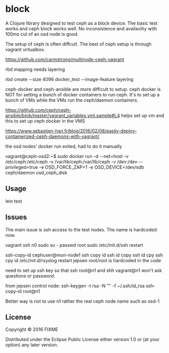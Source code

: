 # block

A Clojure library designed to test ceph as a block device. The basic test works and ceph block works well.
No inconsistence and availavlity with 100ms cut of an osd node is good. 

The setup of ceph is often diffcult. The best of ceph setup is through vagrant virtualbox. 

https://github.com/carmstrong/multinode-ceph-vagrant

rbd mapping needs layering

rbd create --size 4096 docker_test --image-feature layering

ceph-docker and ceph-ansible are more difficult to setup. ceph docker is NOT for setting a bunch of docker containers to run ceph. It's to set up a bunch of VMs while the VMs run the ceph/daemon containers. 

https://github.com/ceph/ceph-ansible/blob/master/vagrant_variables.yml.sample#L4 helps set up vm and this to set up ceph docker in the VMS

https://www.sebastien-han.fr/blog/2016/02/08/easily-deploy-containerized-ceph-daemons-with-vagrant/

the osd nodes' docker run exited, had to do it manually

vagrant@ceph-osd2:~$ sudo docker run -d --net=host -v /etc/ceph:/etc/ceph -v /var/lib/ceph:/var/lib/ceph -v /dev:/dev --privileged=true -e OSD_FORCE_ZAP=1 -e OSD_DEVICE=/dev/sdb ceph/daemon osd_ceph_disk



## Usage

lein test

## Issues

The main issue is ssh access to the test nodes. The name is hardcoded now. 



vagrant ssh n0
sudo su -
passwd root
sudo /etc/init.d/ssh restart

ssh-copy-id cephuser@mon-node1
ssh copy id ssh id copy ssh id cpy ssh cpy id
/etc/init.d/rsyslog restart
jepsen root/root is hardcoded in the code


need to set up ssh key so that ssh root@n1 and shh vagrant@n1 won't ask questions or password:

from jepsen control node:
ssh-keygen -t rsa -N "" -f ~/.ssh/id_rsa
ssh-copy-id root@n1

Better way is not to use n1 rather the real ceph node name such as osd-1


## License

Copyright © 2016 FIXME

Distributed under the Eclipse Public License either version 1.0 or (at
your option) any later version.
